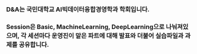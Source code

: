 ### D&A는 국민대학교 AI빅데이터융합경영학과 학회입니다.
### Session은 Basic, MachineLearning, DeepLearning으로 나눠져있으며, 각 세션마다 운영진이 맡은 파트에 대해 발표와 더불어 실습파일과 과제를 공유합니다.
